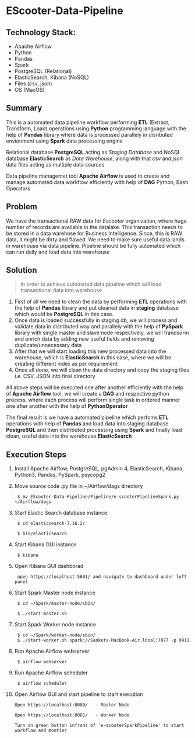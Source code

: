 # EScooter-Data-Pipeline

## Technology Stack:

  - Apache Airflow
  - Python
  - Pandas
  - Spark
  - PostgreSQL (Relational)
  - ElasticSearch, Kibana (NoSQL)
  - Files (csv, json)
  - OS (MacOS)

## Summary

  This is a automated data pipeline workflow performing **ETL** (Extract, Transform, Load) operations using **Python** programming language with the help of **Pandas** library where data is processed parallely in disributed envionment using **Spark** data processing engine

  Relational database **PostgreSQL** acting as _Staging Database_ and NoSQL database **ElasticSearch** as _Data Warehouse_, along with that 
  _csv_ and _json_ data files acting as multiple data sources

  Data pipeline managemet tool **Apache Airflow** is used to create and manage automated data workflow efficiently with help of **DAG** Python, Bash Operators

## Problem

  We have the transactional RAW data for *Escooter* organization, where huge number of records are available in the datalake. This transaction needs to be
  stored in a data warehose for Business Intelligence. Since, this is RAW data, it might be dirty and flawed. We need to make sure useful data lands in warehouse
  via data pipeline. Pipeline should be fully automated which can run daily and load data into warehouse
  
## Solution

  > In order to achieve automated data pipeline which will load transactional data into warehouse
  1. First of all we need to clean the data by performing **ETL** operations with the help of **Pandas** library and put cleaned data in **staging** database 
      which would be **PostgreSQL** in this case.
  3. Once data is loaded successfully in staging db, we will process and validate data in distributed way and parallely with the help of **PySpark** library with
      single master and slave node respectively, we will trandsorm and enrich data by adding new useful fields and removing duplicate/unnecessary data
  4. After that we will start loading this new processed data into the warehouse, which is **ElasticSearch** in this case, where we will be creating different
      index as per requirement
  4. Once all done, we will clean the data directory and copy the staging files i.e. CSV, JSON into final directory

 All above steps will be executed one after another efficiently with the help of **Apache Airflow** tool, we will create a **DAG** and respective python process, 
 where each process will perform single task in ordered manner one after another with the help of **PythonOperator**
 
 The final result is we have a automated pipeline which perfoms **ETL** operations with help of **Pandas** and load data into staging database **PostgreSQL** and
 then distributed processing using **Spark** and finally load clean, useful data into the warehouse **ElasticSearch**

 
  
## Execution Steps

  1. Install Apache Airflow, PostgreSQL, pgAdmin 4, ElasticSearch, Kibana, Python3, Pandas, PySpark, psycopg2
 
  2. Move source code .py file in ~/Airflow/dags directory

          $ mv EScooter-Data-Pipeline/Pipeline/e-scooterPipelineSpark.py    ~/Airflow/dags
          
  3. Start Elastic Search database instance

          $ cd elasticsearch-7.16.2/
          
          $ bin/elasticsearch
  
  4. Start Kibana GUI instance

          $ kibana
         
  5. Open Kibana GUI dashborad
  
          open https://localhost:5601/ and navigate to dashboard under left panel

  6. Start Spark Master node instance

          $ cd ~/Spark/master-node/sbin/
          
          $ ./start-master.sh
          
  7. Start Spark Worker node instance
  
          $ cd ~/Spark/worker-node/sbin/
          $ ./start-worker.sh spark://Sankets-MacBook-Air.local:7077 -p 9911

  8. Run Apache Airflow webserver
 
          $ airflow webserver
   
  9. Run Apache Airflow scheduler

          $ airflow scheduler
    
  10. Open Airflow GUI and start pipeline to start execution

          Open https://localhost:8080/   - Master Node
          
          Open https://localhost:8081/   - Worker Node
          
          Turn on green button infront of 'e-scooterSparkPipeline' to start workflow and montior
          
  
   

